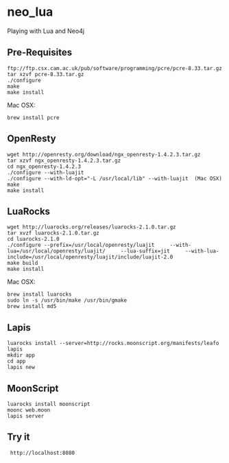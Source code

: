 neo_lua
=======

Playing with Lua and Neo4j

Pre-Requisites
--------------

    ftp://ftp.csx.cam.ac.uk/pub/software/programming/pcre/pcre-8.33.tar.gz
    tar xzvf pcre-8.33.tar.gz
    ./configure
    make
    make install

Mac OSX:

    brew install pcre

OpenResty
---------

    wget http://openresty.org/download/ngx_openresty-1.4.2.3.tar.gz
    tar xzvf ngx_openresty-1.4.2.3.tar.gz
    cd ngx_openresty-1.4.2.3
    ./configure --with-luajit
    ./configure --with-ld-opt="-L /usr/local/lib" --with-luajit  (Mac OSX)
    make
    make install


LuaRocks
--------
    
    wget http://luarocks.org/releases/luarocks-2.1.0.tar.gz
    tar xvzf luarocks-2.1.0.tar.gz
    cd luarocks-2.1.0
    ./configure --prefix=/usr/local/openresty/luajit     --with-lua=/usr/local/openresty/luajit/     --lua-suffix=jit     --with-lua-include=/usr/local/openresty/luajit/include/luajit-2.0
    make build
    make install

Mac OSX:

    brew install luarocks
    sudo ln -s /usr/bin/make /usr/bin/gmake
    brew install md5

Lapis
-----

    luarocks install --server=http://rocks.moonscript.org/manifests/leafo lapis
    mkdir app
    cd app
    lapis new

MoonScript
----------

    luarocks install moonscript
    moonc web.moon
    lapis server

Try it
------
   
     http://localhost:8080 



